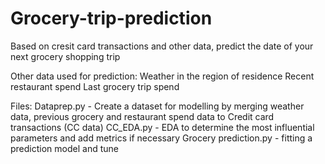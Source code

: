 # Grocery-trip-prediction
Based on cresit card transactions and other data, predict the date of your next grocery shopping trip


Other data used for prediction:
Weather in the region of residence
Recent restaurant spend
Last grocery trip spend


Files: 
Dataprep.py - Create a dataset for modelling by merging weather data, previous grocery and restaurant spend data to Credit card transactions (CC data)
CC_EDA.py - EDA to determine the most influential parameters and add metrics if necessary
Grocery prediction.py - fitting a prediction model and tune
